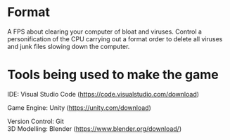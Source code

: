# Format
A FPS about clearing your computer of bloat and viruses. Control a personification of the CPU carrying out a format order to delete all viruses and junk files slowing down the computer.

# Tools being used to make the game
IDE: Visual Studio Code  (https://code.visualstudio.com/download)

Game Engine: Unity  (https://unity.com/download)

Version Control: Git  
3D Modelling: Blender (https://www.blender.org/download/)
